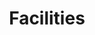 ---
templateKey: clinic-page
language: en
title: Facilities
redirects: /en/the-clinic/facilities/
hero:
  display: true
  type: default
  image: /img/hero-facilities.jpg
  parallax: true
  title: >
    <span style="color:white">Facilities</span>
  indicator: true
  halfSize: false
heading:
  display: true
  classname:  section-reasons
  title: "A Space Designed for Your Tranquility"
  content: >
    <p class="dv-subtitle text-center">A unique facilities, an exceptional technological equipment and an ideal environment for our patients to enjoy a different Dentistry with the highest level of comfort, hygiene and safety; always looking for the best possible result.</p>

gallery: 
  display: true
elements:
  - link: #
    bg: /img/lightbox-facilities-thumb-01.jpg
    title: MULTICENTRO EMPRESARIAL DEL ESTE
    body: >
      <p style="display:none"></p>
    icon: icon-search
    action: true
    placeholder: ''
  - link: #
    bg: /img/lightbox-facilities-thumb-02.jpg
    title: MAIN ACCESS
    body: >
      <p style="display:none"></p>
    icon: icon-search
    action: true
    placeholder: ''
  - link: #
    bg: /img/lightbox-facilities-thumb-03.jpg
    title: RECEPTION AREA
    body: >
      <p style="display:none"></p>
    icon: icon-search
    action: true
    placeholder: ''
  - link: #
    bg: /img/lightbox-facilities-thumb-04.jpg
    title: WAITING ROOM
    body: >
      <p style="display:none"></p>
    icon: icon-search
    action: true
    placeholder: ''
  - link: #
    bg: /img/lightbox-facilities-thumb-05.jpg
    title: WAITING ROOM
    body: >
      <p style="display:none"></p>
    icon: icon-search
    action: true
    placeholder: ''
  - link: #
    bg: /img/lightbox-facilities-thumb-06.jpg
    title: WAITING ROOM
    body: >
      <p style="display:none"></p>
    icon: icon-search
    action: true
    placeholder: ''
  - link: #
    bg: /img/lightbox-facilities-thumb-07.jpg
    title: TOILETS
    body: >
      <p style="display:none"></p>
    icon: icon-search
    action: true
    placeholder: ''
  - link: #
    bg: /img/lightbox-facilities-thumb-08.jpg
    title: CENTRAL CORRIDOR
    body: >
      <p style="display:none"></p>
    icon: icon-search
    action: true
    placeholder: ''
  - link: #
    bg: /img/lightbox-facilities-thumb-09.jpg
    title: DENTAL ROOM 1
    body: >
      <p style="display:none"></p>
    icon: icon-search
    action: true
    placeholder: ''
  - link: #
    bg: /img/lightbox-facilities-thumb-10.jpg
    title: INTERVIEW AREA
    body: >
      <p style="display:none"></p>
    icon: icon-search
    action: true
    placeholder: ''
  - link: #
    bg: /img/lightbox-facilities-thumb-11.jpg
    title: DENTAL ROOM 1
    body: >
      <p style="display:none"></p>
    icon: icon-search
    action: true
    placeholder: ''
  - link: #
    bg: /img/lightbox-facilities-thumb-12.jpg
    title: CLINICAL UNIT
    body: >
      <p style="display:none"></p>
    icon: icon-search
    action: true
    placeholder: ''
  - link: #
    bg: /img/lightbox-facilities-thumb-13.jpg
    title: DENTAL ROOM 2
    body: >
      <p style="display:none"></p>
    icon: icon-search
    action: true
    placeholder: ''
  - link: #
    bg: /img/lightbox-facilities-thumb-14.jpg
    title: STERILIZATION
    body: >
      <p style="display:none"></p>
    icon: icon-search
    action: true
    placeholder: ''
  - link: #
    bg: /img/lightbox-facilities-thumb-15.jpg
    title: DENTAL ROOM 2
    body: >
      <p style="display:none"></p>
    icon: icon-search
    action: true
    placeholder: ''
  - link: #
    bg: /img/lightbox-facilities-thumb-16.jpg
    title: RADIOLOGY
    body: >
      <p style="display:none"></p>
    icon: icon-search
    action: true
    placeholder: ''
  - link: #
    bg: /img/lightbox-facilities-thumb-17.jpg
    title: DENTAL ROOM 3
    body: >
      <p style="display:none"></p>
    icon: icon-search
    action: true
    placeholder: ''
  - link: #
    bg: /img/lightbox-facilities-thumb-18.jpg
    title: HIGH SUCTION
    body: >
      <p style="display:none"></p>
    icon: icon-search
    action: true
    placeholder: ''
  - link: #
    bg: /img/lightbox-facilities-thumb-19.jpg
    title: DENTAL ROOM 3
    body: >
      <p style="display:none"></p>
    icon: icon-search
    action: true
    placeholder: ''
  - link: #
    bg: /img/lightbox-facilities-thumb-20.jpg
    title: LED LIGHTING
    body: >
      <p style="display:none"></p>
    icon: icon-search
    action: true
    placeholder: ''
  - link: #
    bg: /img/lightbox-facilities-thumb-21.jpg
    title: LABORATORY
    body: >
      <p style="display:none"></p>
    icon: icon-search
    action: true
    placeholder: ''
sections:
  display: false
  sections:  
  - type: 1
    titleimage: /img/procedures-implants.png
    contentimage: /img/procedures-implants.png 
    titlecontent: En la clínica...
    content: > 
      ''
lightbox:
  display: true
  type: gridGallery
  placeholder: ROTATE THE DEVICE TO ENLARGE THE IMAGES
  images:
    - image: /img/lightbox-facilities-01-en.png
    - image: /img/lightbox-facilities-02-en.png
    - image: /img/lightbox-facilities-03-en.png
    - image: /img/lightbox-facilities-04-en.png
    - image: /img/lightbox-facilities-05-en.png
    - image: /img/lightbox-facilities-06-en.png
    - image: /img/lightbox-facilities-07-en.png
    - image: /img/lightbox-facilities-08-en.png
    - image: /img/lightbox-facilities-09-en.png
    - image: /img/lightbox-facilities-10-en.png
    - image: /img/lightbox-facilities-11-en.png
    - image: /img/lightbox-facilities-12-en.png
    - image: /img/lightbox-facilities-13-en.png
    - image: /img/lightbox-facilities-14-en.png
    - image: /img/lightbox-facilities-15-en.png
    - image: /img/lightbox-facilities-16-en.png
    - image: /img/lightbox-facilities-17-en.png
    - image: /img/lightbox-facilities-18-en.png
    - image: /img/lightbox-facilities-19-en.png
    - image: /img/lightbox-facilities-20-en.png
    - image: /img/lightbox-facilities-21-en.png



procedures:
  display: true
  title: ¡One Specialty for each treatment!
  procedures:
    - title: dental implants
      to: /en/the-clinic/dental-implants/
      img: /img/procedures-implants.png
    - title: Orthodontics
      to: /en/specialties/orthodontics/
      img: /img/procedures-orthodontics.png
    - title: Aesthetic Dentistry
      to:  /especialidades/aesthetic-dentistry/
      img: /img/procedures-aesthetic-dentistry.png



---